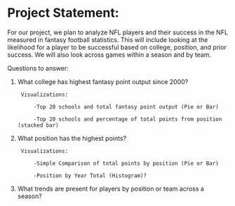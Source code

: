 # Project Statement:

For our project, we plan to analyze NFL players and their success in the NFL measured in fantasy football statistics. This will include looking at the likelihood for a player to be successful based on college, position, and prior success. We will also look across games within a season and by team.

Questions to answer:

1. What college has highest fantasy point output since 2000?
        
        Visualizations: 
        
            -Top 20 schools and total fantasy point output (Pie or Bar)
            
            -Top 20 schools and percentage of total points from position (stacked bar)
            
2. What position has the highest points?

        Visualizations:
            
            -Simple Comparison of total points by position (Pie or Bar)
            
            -Position by Year Total (Histogram)?
            
3. What trends are present for players by position or team across a season?
